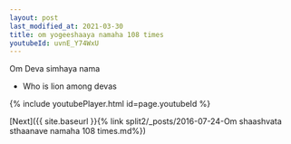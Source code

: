 ```yaml
---
layout: post
last_modified_at: 2021-03-30
title: om yogeeshaaya namaha 108 times
youtubeId: uvnE_Y74WxU
---
```

 
 
Om Deva simhaya nama 
 
 -  Who is lion among devas 
 
  
 
  
 
 
 
 
 
 


{% include youtubePlayer.html id=page.youtubeId %}
 
[Next]({{ site.baseurl }}{% link  split2/_posts/2016-07-24-Om shaashvata sthaanave namaha 108 times.md%})
 

